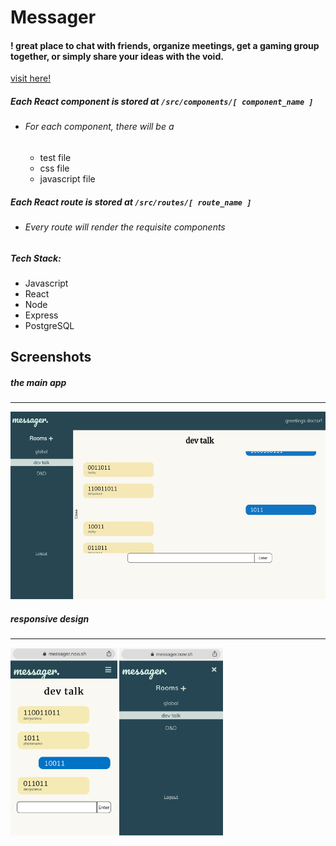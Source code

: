 # Messager


#### ! great place to chat with friends, organize meetings, get a gaming group together, or simply share your ideas with the void.
[visit here!](http://messager.now.sh)

##### Each React component is stored at `/src/components/[ component_name ]`
* ###### For each component, there will be a 
    * test file
    * css file
    * javascript file
##### Each React route is stored at `/src/routes/[ route_name ]`
* ###### Every route will render the requisite components
##### Tech Stack:
* Javascript
* React
* Node
* Express
* PostgreSQL
## Screenshots
##### the main app
***
<img src = './src/screenshots/mainpage.png' height = '300px' >

##### responsive design
***

<img src = './src/screenshots/mobile-page.jpg' height = '300px' >


<img src = './src/screenshots/mobile-rooms.jpg' height = '300px' >


